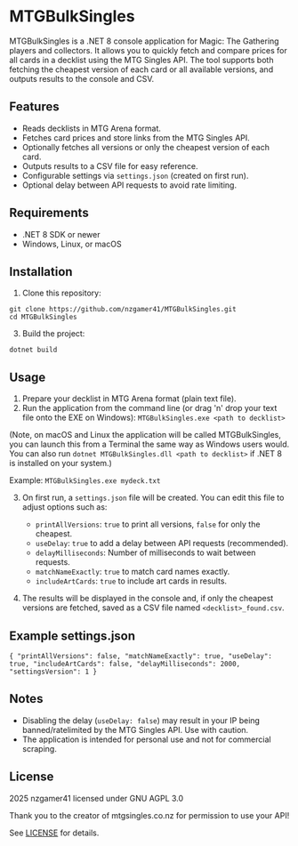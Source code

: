 # MTGBulkSingles

MTGBulkSingles is a .NET 8 console application for Magic: The Gathering players and collectors. It allows you to quickly fetch and compare prices for all cards in a decklist using the MTG Singles API. The tool supports both fetching the cheapest version of each card or all available versions, and outputs results to the console and CSV.

## Features

- Reads decklists in MTG Arena format.
- Fetches card prices and store links from the MTG Singles API.
- Optionally fetches all versions or only the cheapest version of each card.
- Outputs results to a CSV file for easy reference.
- Configurable settings via `settings.json` (created on first run).
- Optional delay between API requests to avoid rate limiting.

## Requirements

- .NET 8 SDK or newer
- Windows, Linux, or macOS

## Installation
          
1. Clone this repository:
```
git clone https://github.com/nzgamer41/MTGBulkSingles.git
cd MTGBulkSingles
```
 
3. Build the project:
```
dotnet build
```
    
## Usage

1. Prepare your decklist in MTG Arena format (plain text file).
2. Run the application from the command line (or drag 'n' drop your text file onto the EXE on Windows):
    `MTGBulkSingles.exe <path to decklist>`

(Note, on macOS and Linux the application will be called MTGBulkSingles, you can launch this from a Terminal the same way as Windows users would. You can also run `dotnet MTGBulkSingles.dll <path to decklist>` if .NET 8 is installed on your system.)

Example:
    ```
    MTGBulkSingles.exe mydeck.txt
    ```


3. On first run, a `settings.json` file will be created. You can edit this file to adjust options such as:
    - `printAllVersions`: `true` to print all versions, `false` for only the cheapest.
    - `useDelay`: `true` to add a delay between API requests (recommended).
    - `delayMilliseconds`: Number of milliseconds to wait between requests.
    - `matchNameExactly`: `true` to match card names exactly.
    - `includeArtCards`: `true` to include art cards in results.

4. The results will be displayed in the console and, if only the cheapest versions are fetched, saved as a CSV file named `<decklist>_found.csv`.

## Example settings.json

```
{ "printAllVersions": false, "matchNameExactly": true, "useDelay": true, "includeArtCards": false, "delayMilliseconds": 2000, "settingsVersion": 1 }
```

## Notes

- Disabling the delay (`useDelay: false`) may result in your IP being banned/ratelimited by the MTG Singles API. Use with caution.
- The application is intended for personal use and not for commercial scraping.

## License

2025 nzgamer41 licensed under GNU AGPL 3.0

Thank you to the creator of mtgsingles.co.nz for permission to use your API!

See [LICENSE](LICENSE) for details.





    

